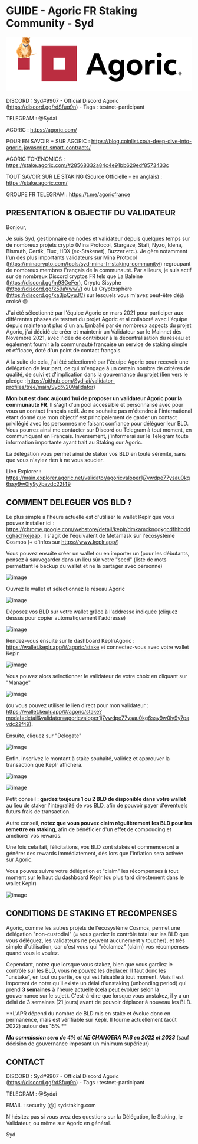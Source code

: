 # GUIDE - Agoric FR Staking Community - Syd

![Agoric FR Staking Community](https://github.com/Syd-ai/Agoric-FR-Staking-Community/blob/main/Agoric%20FR%20staking%20community.png)

DISCORD : Syd#9907 - Official Discord Agoric (https://discord.gg/rdSfug9n) - Tags : testnet-participant

TELEGRAM : @Sydai

AGORIC : https://agoric.com/

POUR EN SAVOIR + SUR AGORIC : https://blog.coinlist.co/a-deep-dive-into-agoric-javascript-smart-contracts/

AGORIC TOKENOMICS : https://stake.agoric.com/#28568332a84c4e91bb629edf8573433c 

TOUT SAVOIR SUR LE STAKING (Source Officielle - en anglais) : https://stake.agoric.com/

GROUPE FR TELEGRAM : https://t.me/agoricfrance

## PRESENTATION & OBJECTIF DU VALIDATEUR

Bonjour,

Je suis Syd, gestionnaire de nodes et validateur depuis quelques temps sur de nombreux projets crypto (Mina Protocol, Stargaze, Stafi, Nyzo, Idena, Bismuth, Certik, Flux, HDX (ex-Stakenet), Buzzer etc.). Je gère notamment l'un des plus importants validateurs sur Mina Protocol (https://minacrypto.com/tools/syd-mina-fr-staking-community/) regroupant de nombreux membres Français de la communauté. 
Par ailleurs, je suis actif sur de nombreux Discord cryptos FR tels que La Baleine (https://discord.gg/m93GeFer), Crypto Sisyphe (https://discord.gg/k59aVwwV) ou La Cryptosphère (https://discord.gg/xa3jpQyuJC) sur lesquels vous m'avez peut-être déjà croisé :smile: 

J'ai été sélectionné par l'équipe Agoric en mars 2021 pour participer aux différentes phases de testnet du projet Agoric et ai collaboré avec l'équipe depuis maintenant plus d'un an. 
Emballé par de nombreux aspects du projet Agoric, j'ai décidé de créer et maintenir un Validateur sur le Mainnet dès Novembre 2021, avec l'idée de contribuer à la décentralisation du réseau et également fournir à la communauté française un service de staking simple et efficace, doté d'un point de contact français.

A la suite de cela, j'ai été sélectionné par l'équipe Agoric pour recevoir une délégation de leur part, ce qui m'engage à un certain nombre de critères de qualité, de suivi et d'implication dans la gouvernance du projet (lien vers le pledge : https://github.com/Syd-ai/validator-profiles/tree/main/Syd%20Validator)

**Mon but est donc aujourd'hui de proposer un validateur Agoric pour la communauté FR**. Il s'agit d'un pool accessible et personnalisé avec pour vous un contact français actif. Je ne souhaite pas m'étendre à l'international étant donné que mon objectif est principalement de garder un contact privilégié avec les personnes me faisant confiance pour déléguer leur BLD. Vous pourrez ainsi me contacter sur Discord ou Telegram à tout moment, en communiquant en Français. Inversement, j'informerai sur le Telegram toute information importante ayant trait au Staking sur Agoric. 

La délégation vous permet ainsi de staker vos BLD en toute sérénité, sans que vous n'ayiez rien à ne vous soucier.

Lien Explorer : https://main.explorer.agoric.net/validator/agoricvaloper1j7ywdpe77ysau0kg6ssy9w0ly9y7pavdc22f49

## COMMENT DELEGUER VOS BLD ?

Le plus simple à l'heure actuelle est d'utiliser le wallet Keplr que vous pouvez installer ici : https://chrome.google.com/webstore/detail/keplr/dmkamcknogkgcdfhhbddcghachkejeap. Il s'agit de l'équivalent de Metamask sur l'écosystème Cosmos (+ d'infos sur https://www.keplr.app/)

Vous pouvez ensuite créer un wallet ou en importer un (pour les débutants, pensez à sauvegarder dans un lieu sûr votre "seed" (liste de mots permettant le backup du wallet et ne la partager avec personne)

![image](https://user-images.githubusercontent.com/58671114/162477132-79572d1e-54cc-4c36-b3b8-336a3a84b69d.png)

Ouvrez le wallet et sélectionnez le réseau Agoric 

![image](https://user-images.githubusercontent.com/58671114/162477257-a9d6206a-b89f-4a9b-ab8c-a5e1a8f21058.png)

Déposez vos BLD sur votre wallet grâce à l'addresse indiquée (cliquez dessus pour copier automatiquement l'addresse)

![image](https://user-images.githubusercontent.com/58671114/162477378-5dc57e7e-f00e-4387-a9a8-12942970d8cd.png)

Rendez-vous ensuite sur le dashboard Keplr/Agoric : https://wallet.keplr.app/#/agoric/stake et connectez-vous avec votre wallet Keplr.

![image](https://user-images.githubusercontent.com/58671114/162477615-216f1072-f766-4273-85d0-b1a8364f1b6e.png)

Vous pouvez alors sélectionner le validateur de votre choix en cliquant sur "Manage"

![image](https://user-images.githubusercontent.com/58671114/162477696-9b8dd774-d755-4cfa-ac9c-5d212f92a971.png)

(ou vous pouvez utiliser le lien direct pour mon validateur : https://wallet.keplr.app/#/agoric/stake?modal=detail&validator=agoricvaloper1j7ywdpe77ysau0kg6ssy9w0ly9y7pavdc22f49).

Ensuite, cliquez sur "Delegate"

![image](https://user-images.githubusercontent.com/58671114/162477897-d940af27-611d-427c-8a63-789bef882ba7.png)

Enfin, inscrivez le montant à stake souhaité, validez et approuver la transaction que Keplr affichera.

![image](https://user-images.githubusercontent.com/58671114/162477987-929d555c-b1ca-425e-ba6f-128f1f0426a7.png)

![image](https://user-images.githubusercontent.com/58671114/162478184-3709fa41-03a1-4e08-8bac-6b37b0076ff3.png)

Petit conseil : **gardez toujours 1 ou 2 BLD de disponible dans votre wallet** au lieu de staker l'intégralité de vos BLD, afin de pouvoir payer d'éventuels futurs frais de transaction.

Autre conseil, **notez que vous pouvez claim régulièrement les BLD pour les remettre en staking**, afin de bénéficier d'un effet de compouding et améliorer vos rewards.

Une fois cela fait, félicitations, vos BLD sont stakés et commenceront à générer des rewards immédiatement, dès lors que l'inflation sera activée sur Agoric.

Vous pouvez suivre votre délégation et "claim" les récompenses à tout moment sur le haut du dashboard Keplr (ou plus tard directement dans le wallet Keplr)

![image](https://user-images.githubusercontent.com/58671114/162478388-1cdab804-6e8b-4794-94db-549b0d615603.png)

## CONDITIONS DE STAKING ET RECOMPENSES 

Agoric, comme les autres projets de l'écosystème Cosmos, permet une délégation "non-custodial" (= vous gardez le contrôle total sur les BLD que vous déléguez, les validateurs ne peuvent aucunement y toucher), et très simple d'utilisation, car c'est vous qui "réclamez" (claim) vos récompenses quand vous le voulez. 

Cependant, notez que lorsque vous stakez, bien que vous gardiez le contrôle sur les BLD, vous ne pouvez les déplacer. Il faut donc les "unstake", en tout ou partie, ce qui est faisable à tout moment. Mais il est important de noter qu'il existe un délai d'unstaking (unbonding period) qui prend **3 semaines** à l'heure actuelle (cela peut évoluer selon la gouvernance sur le sujet). C'est-à-dire que lorsque vous unstakez, il y a un délai de 3 semaines (21 jours) avant de pouvoir déplacer à nouveau les BLD.

**L'APR dépend du nombre de BLD mis en stake et évolue donc en permanence, mais est vérifiable sur Keplr. Il tourne actuellement (août 2022) autour des 15% **

***Ma commission sera de 4% et NE CHANGERA PAS en 2022 et 2023*** (sauf décision de gouvernance imposant un minimum supérieur)

## CONTACT 

DISCORD : Syd#9907 - Official Discord Agoric (https://discord.gg/rdSfug9n) - Tags : testnet-participant

TELEGRAM : @Sydai

EMAIL : security [@] sydstaking.com

N'hésitez pas si vous avez des questions sur la Délégation, le Staking, le Validateur, ou même sur Agoric en général.

Syd
